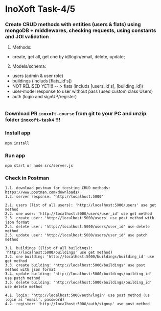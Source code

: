 # InoXoft Task-4/5

### Create CRUD methods with entities (users & flats) using mongoDB + middlewares, checking requests, using constants and JOI validation

1. Methods: 
- create, get all, get one by id/login/email, delete, update;
2. Models/schema:
- users (admin & user role)
- buildings (includs [flats_id's])
- NOT RELISED YET!!! -- > flats (includs [users_id's], [building_id])
- user-model response to user without pass (used custom class Users)
- auth (login and signUP/register)

```

```

### Download PR `inoxoft-course` from git to your PC and unzip folder `inoxoft-task4` !!!

### Install app
```
npm install
```

### Run app
```
npm start or node src/server.js
```

### Check in Postman
```
1.1. download postman for teesting CRUD methods: https://www.postman.com/downloads/
1.2. server response: 'http://localhost:5000'

2.1. users (list of all users): 'http://localhost:5000/users' use get method  
2.2. one user: 'http://localhost:5000/users/user_id' use get method
2.3. create user: 'http://localhost:5000/users' use post method with json format
2.4. delete user: 'http://localhost:5000/users/user_id' use delete method
2.5. update user: 'http://localhost:5000/users/user_id' use patch method

3.1. buildings ((list of all buildings): 'http://localhost:5000/buildings' use get method)
3.2. one building: 'http://localhost:5000/buildings/building_id' use get method
3.3. create building: 'http://localhost:5000/buildings' use post method with json format
3.4. update building: 'http://localhost:5000/buildings/building_id' use patch method
3.5. delete building: 'http://localhost:5000/buildings/building_id' use delete method

4.1. login: 'http://localhost:5000/auth/login' use post method (us login as 'email', password)
4.2. register: 'http://localhost:5000/auth/signup' use post method
```



